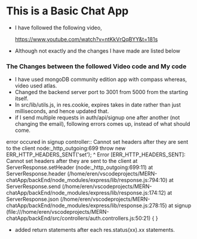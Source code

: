 # This is a Basic Chat App


- I have followed the following video, 

    https://www.youtube.com/watch?v=ntKkVrQqBYY&t=181s

- Although not exactly and the changes I have made are listed below


### The Changes between the followed Video code and My code
- I have used mongoDB community edition app with compass whereas, video used atlas.
- Changed the backend server port to 3001 from 5000 from the starting itself.
- In src/lib/utils.js, in res.cookie, expires takes in date rather than just milliseconds, and hence updated that.
- if I send multiple requests in auth/api/signup one after another (not changing the email), following errors comes up, instead of what should come.

error occured in signup controller:: Cannot set headers after they are sent to the client
node:_http_outgoing:699
    throw new ERR_HTTP_HEADERS_SENT('set');
          ^
Error [ERR_HTTP_HEADERS_SENT]: Cannot set headers after they are sent to the client
    at ServerResponse.setHeader (node:_http_outgoing:699:11)
    at ServerResponse.header (/home/eren/vscodeprojects/MERN-chatApp/backEnd/node_modules/express/lib/response.js:794:10)
    at ServerResponse.send (/home/eren/vscodeprojects/MERN-chatApp/backEnd/node_modules/express/lib/response.js:174:12)
    at ServerResponse.json (/home/eren/vscodeprojects/MERN-chatApp/backEnd/node_modules/express/lib/response.js:278:15)
    at signup (file:///home/eren/vscodeprojects/MERN-chatApp/backEnd/src/controllers/auth.controllers.js:50:21) {
    }

- added return statements after each res.status(xx).xx statements.